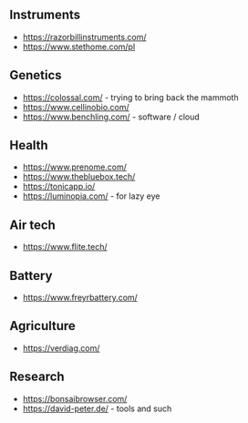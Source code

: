 
## Instruments
* https://razorbillinstruments.com/
* https://www.stethome.com/pl

## Genetics 
* https://colossal.com/ - trying to bring back the mammoth
* https://www.cellinobio.com/
* https://www.benchling.com/ - software / cloud 

## Health 
* https://www.prenome.com/
* https://www.thebluebox.tech/
* https://tonicapp.io/
* https://luminopia.com/ - for lazy eye

## Air tech
* https://www.flite.tech/

## Battery
* https://www.freyrbattery.com/

## Agriculture
* https://verdiag.com/

## Research
* https://bonsaibrowser.com/
* https://david-peter.de/ - tools and such